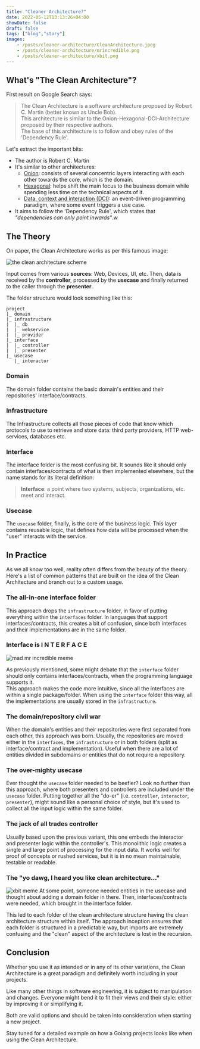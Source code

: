 ```yaml
---
title: "Cleaner Architecture?"
date: 2022-05-12T13:13:26+04:00
showDate: false
draft: false
tags: ["blog","story"]
images:
    - /posts/cleaner-architecture/CleanArchitecture.jpeg
    - /posts/cleaner-architecture/mrincredible.png
    - /posts/cleaner-architecture/xbit.png
---
```


## What's "The Clean Architecture"?

First result on Google Search says:
> The Clean Architecture is a software architecture proposed by Robert C. Martin (better known as Uncle Bob).  
> This architecture is similar to the Onion-Hexagonal-DCI-Architecture proposed by their respective authors.  
> The base of this architecture is to follow and obey rules of the 'Dependency Rule'.


Let's extract the important bits:
- The author is Robert C. Martin
- It's similar to other architectures: 
  - [Onion](https://en.wikipedia.org/wiki/Onion_model): consists of several concentric layers interacting with each other towards the core, which is the domain.
  - [Hexagonal](https://en.wikipedia.org/wiki/Hexagonal_architecture_(software)): helps shift the main focus to the business domain while spending less time on the technical aspects of it.
  - [Data, context and interaction (DCI)](https://en.wikipedia.org/wiki/Data,_context_and_interaction): an event-driven programming paradigm, where some event triggers a use case.
- It aims to follow the 'Dependency Rule', which states that _"dependencies can only point inwards"_.w

## The Theory
On paper, the Clean Architecture works as per this famous image:

![the clean architecture scheme](/posts/cleaner-architecture/CleanArchitecture.jpeg)

Input comes from various **sources**: Web, Devices, UI, etc.
Then, data is received by the **controller**, processed by the **usecase** and finally returned to the caller through the **presenter**.

The folder structure would look something like this:
```
project
|_ domain
|_ infrastructure
|  |_ db
|  |_ webservice
|  |_ provider
|_ interface
|  |_ controller
|  |_ presenter
|_ usecase
   |_ interactor
```

### Domain
The domain folder contains the basic domain's entities and their repositories' interface/contracts.

### Infrastructure
The Infrastructure collects all those pieces of code that know which protocols to use to retrieve and store data: third party providers, HTTP web-services, databases etc.

### Interface
The interface folder is the most confusing bit. It sounds like it should only contain interfaces/contracts of what is then implemented elsewhere, but the name stands for its literal definition:
> **Interface**: a point where two systems, subjects, organizations, etc. meet and interact.  

### Usecase
The `usecase` folder, finally, is the core of the business logic.
This layer contains reusable logic, that defines how data will be processed when the "user" interacts with the service.

## In Practice

As we all know too well, reality often differs from the beauty of the theory.
Here's a list of common patterns that are built on the idea of the Clean Architecture and branch out to a custom usage.

### The all-in-one interface folder
This approach drops the `infrastructure` folder, in favor of putting everything within the `interfaces` folder.
In languages that support interfaces/contracts, this creates a bit of confusion, since both interfaces and their implementations are in the same folder.

### Interface is   I N T E R F A C E

![mad mr incredible meme](/posts/cleaner-architecture/mrincredible.png)

As previously mentioned, some might debate that the `interface` folder should only contains interfaces/contracts, when the programming language supports it.  
This approach makes the code more intuitive, since all the interfaces are within a single package/folder.
When using the `interface` folder this way, all the implementations are usually stored in the `infrastructure`.

### The domain/repository civil war
When the domain's entities and their repositories were first separated from each other, this approach was born.
Usually, the repositories are moved either in the `interfaces`, the `infrastructure` or in both folders (split as interface/contract and implementation).
Useful when there are a lot of entities divided in subdomains or entities that do not require a repository.

### The over-mighty usecase
Ever thought the `usecase` folder needed to be beefier? Look no further than this approach, where both presenters and controllers are included under the `usecase` folder.
Putting together all the "do-er" (i.e. `controller`, `interactor`, `presenter`), might sound like a personal choice of style, but it's used to collect all the input logic within the same folder.

### The jack of all trades controller
Usually based upon the previous variant, this one embeds the interactor and presenter logic within the controller's.
This monolithic logic creates a single and large point of processing for the input data.
It works well for proof of concepts or rushed services, but it is in no mean maintainable, testable or readable.

### The "yo dawg, I heard you like clean architecture..."
![xbit meme](/posts/cleaner-architecture/xbit.png)
At some point, someone needed entities in the usecase and thought about adding a domain folder in there.
Then, interfaces/contracts were needed, which brought in the interface folder.

This led to each folder of the clean architecture structure having the clean architecture structure within itself.
The approach inception ensures that each folder is structured in a predictable way, but imports are extremely confusing and the "clean" aspect of the architecture is lost in the recursion.

## Conclusion
Whether you use it as intended or in any of its other variations, the Clean Architecture is a great paradigm and definitely worth including in your projects.

Like many other things in software engineering, it is subject to manipulation and changes.
Everyone might bend it to fit their views and their style: either by improving it or simplifying it.

Both are valid options and should be taken into consideration when starting a new project.

Stay tuned for a detailed example on how a Golang projects looks like when using the Clean Architecture.
